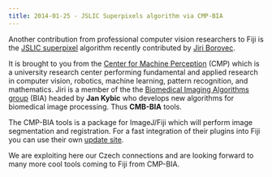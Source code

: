 ```yaml
---
title: 2014-01-25 - JSLIC Superpixels algorithm via CMP-BIA
---
```


Another contribution from professional computer vision researchers to Fiji is the [JSLIC superpixel](/plugins/cmp-bia-tools) algorithm recently contributed by [Jiri Borovec](http://cmp.felk.cvut.cz/~borovji3/).

It is brought to you from the [Center for Machine Perception](http://cmp.felk.cvut.cz/) (CMP) which is a university research center performing fundamental and applied research in computer vision, robotics, machine learning, pattern recognition, and mathematics. Jiri is a member of the the [Biomedical Imaging Algorithms group](http://www.fel.cvut.cz/vv/tymy/mip.html) (BIA) headed by **Jan Kybic** who develops new algorithms for biomedical image processing. Thus **CMB-BIA** tools.

The CMP-BIA tools is a package for ImageJ/Fiji which will perform image segmentation and registration. For a fast integration of their plugins into Fiji you can use their own [update site](/list-of-update-sites).

We are exploiting here our Czech connections and are looking forward to many more cool tools coming to Fiji from CMP-BIA.



